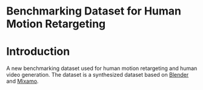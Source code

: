 # Benchmarking Dataset for Human Motion Retargeting

# Introduction
A new benchmarking dataset used for human motion retargeting and human video generation. The dataset is a synthesized dataset based on [Blender](https://www.blender.org/) and [Mixamo](https://www.mixamo.com).
